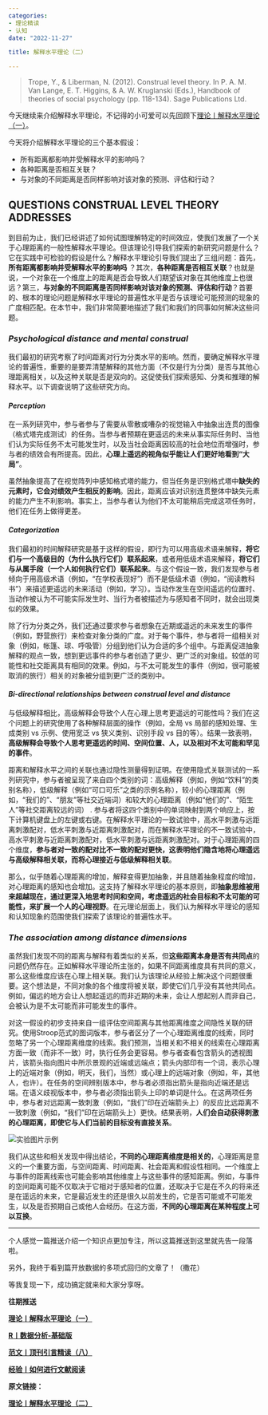 ```yaml
---
categories:
- 理论精读
- 认知
date: "2022-11-27"

title: 解释水平理论（二）

---
```


> Trope, Y., & Liberman, N. (2012). Construal level theory. In P. A. M. Van Lange, E. T. Higgins, & A. W. Kruglanski (Eds.), Handbook of theories of social psychology (pp. 118-134). Sage Publications Ltd. 

<!--more-->

今天继续来介绍解释水平理论，不记得的小可爱可以先回顾下[理论丨解释水平理论（一）](https://mp.weixin.qq.com/s?__biz=MzIwMDk1OTM2OQ==&mid=2247487631&idx=1&sn=cd8ab9dcc81cb1d1f2ddfd828ff372d6&chksm=96f46469a183ed7fba8a3ba1d3a63d42f7e3a95085d23e799d8405b675295a3e264f2f678cc2&token=670193220&lang=zh_CN&scene=21#wechat_redirect)。

今天将介绍解释水平理论的三个基本假设：

- 所有距离都影响并受解释水平的影响吗？
- 各种距离是否相互关联？
- 与对象的不同距离是否同样影响对该对象的预测、评估和行动？

## QUESTIONS CONSTRUAL LEVEL THEORY ADDRESSES

到目前为止，我们已经讲述了如何试图理解特定的时间效应，使我们发展了一个关于心理距离的一般性解释水平理论。但该理论引导我们探索的新研究问题是什么？它在实践中可检验的假设是什么？解释水平理论引导我们提出了三组问题：首先，**所有距离都影响并受解释水平的影响吗** ？其次，**各种距离是否相互关联**？也就是说，一个对象在一个维度上的距离是否会导致人们期望该对象在其他维度上也很远？第三，**与对象的不同距离是否同样影响对该对象的预测、评估和行动**？首要的、根本的理论问题是解释水平理论的普遍性水平是否与该理论可能预测的现象的广度相匹配。在本节中，我们非常简要地描述了我们和我们的同事如何解决这些问题。

### *Psychological distance and mental construal*

我们最初的研究考察了时间距离对行为分类水平的影响。然而，要确定解释水平理论的普遍性，重要的是要弄清楚解释的其他方面（不仅是行为分类）是否与其他心理距离相关，以及这种关联是否是双向的。这促使我们探索感知、分类和推理的解释水平。以下调查说明了这些研究方向。

#### *Perception*

在一系列研究中，参与者参与了需要从零散或嘈杂的视觉输入中抽象出连贯的图像（格式塔完成测试）的任务。当参与者预期在更遥远的未来从事实际任务时、当他们认为实际任务不太可能发生时，以及当社会距离因较高的社会地位而增强时，参与者的绩效会有所提高。因此，**心理上遥远的视角似乎能让人们更好地看到“大局”**。

虽然抽象提高了在视觉阵列中感知格式塔的能力，但当任务是识别格式塔中**缺失的元素时，它会对绩效产生相反的影响**。因此，距离应该对识别连贯整体中缺失元素的能力产生不利影响。事实上，当参与者认为他们不太可能稍后完成这项任务时，他们在任务上做得更差。

#### *Categorization*

我们最初的时间解释研究是基于这样的假设，即行为可以用高级术语来解释，**将它们与一个高级目的（为什么执行它们）联系起来**，或者用低级术语来解释，**将它们与从属手段（一个人如何执行它们）联系起来**。与这个假设一致，我们发现参与者倾向于用高级术语（例如，“在学校表现好”）而不是低级术语（例如，“阅读教科书”）来描述更遥远的未来活动（例如，学习）。当动作发生在空间遥远的位置时、当动作被认为不可能实际发生时、当行为者被描述为与感知者不同时，就会出现类似的效果。

除了行为分类之外，我们还通过要求参与者想象在近期或遥远的未来发生的事件（例如，野营旅行）来检查对象分类的广度。对于每个事件，参与者将一组相关对象（例如，帐篷、球、呼吸管）分组到他们认为合适的多个组中。与距离促进抽象解释的观点一致，想到更远事件的参与者创造了更少、更广泛的对象组。较低的可能性和社交距离具有相同的效果。例如，与不太可能发生的事件（例如，很可能被取消的旅行）相关的对象被分组到更广泛的类别中。

#### *Bi-directional relationships between construal level and distance*

与低级解释相比，高级解释会导致个人在心理上思考更遥远的可能性吗？我们在这个问题上的研究使用了各种解释层面的操作（例如，全局 vs 局部的感知处理、生成类别 vs 示例、使用宽泛 vs 狭义类别、识别手段 vs 目的等）。结果一致表明，**高级解释会导致个人思考更遥远的时间、空间位置、人，以及相对不太可能和罕见的事件**。

距离和解释水平之间的关联也通过隐性测量得到证明。在使用隐式关联测试的一系列研究中，参与者被呈现了来自四个类别的词：高级解释（例如，例如“饮料”的类别名称），低级解释（例如“可口可乐”之类的示例名称），较小的心理距离（例如，“我们的”、“朋友”等社交近端词）和较大的心理距离（例如“他们的”、“陌生人”等社交距离较远的词） . 参与者将这四个类别中的单词映射到两个响应上，按下计算机键盘上的左键或右键。在解释水平理论的一致试验中，高水平刺激与远距离刺激配对，低水平刺激与近距离刺激配对，而在解释水平理论的不一致试验中，高水平刺激与近距离刺激配对，低水平刺激与远距离刺激配对。对于心理距离的四个维度，**参与者对一致的配对比不一致的配对更快，这表明他们隐含地将心理遥远与高级解释相关联，而将心理接近与低级解释相关联**。

那么，似乎随着心理距离的增加，解释变得更加抽象，并且随着抽象程度的增加，对心理距离的感知也会增加。这支持了解释水平理论的基本原则，即**抽象思维被用来超越现在，通过更深入地思考时间和空间，考虑遥远的社会目标和不太可能的可能性，来扩展一个人的心理视野**。在元理论层面上，我们认为解释水平理论的感知和认知现象的范围使我们探索了该理论的普遍性水平。

### *The association among distance dimensions*

虽然我们发现不同的距离与解释有着类似的关系，但**这些距离本身是否有共同点**的问题仍然存在。正如解释水平理论所主张的，如果不同距离维度具有共同的意义，那么这些维度应该在心理上相关联。我们认为该理论从经验上解决这个问题很重要。这个想法是，不同对象的各个维度将被关联，即使它们几乎没有其他共同点。例如，偏远的地方会让人想起遥远的而非近期的未来，会让人想起别人而非自己，会被认为是不太可能而非可能发生的事件。

对这一假设的初步支持来自一组评估空间距离与其他距离维度之间隐性关联的研究。使用Stroop范式的图词版本，参与者区分了一个心理距离维度的线索，同时忽略了另一个心理距离维度的线索。我们预测，当相关和不相关的线索在心理距离方面一致（而非不一致）时，执行任务会更容易。参与者查看包含箭头的透视图片，该箭头指向图片中所示景观的近端或远端点；箭头内部印有一个词，表示心理上的近端对象（例如，明天，我们，当然）或心理上的远端对象（例如，年，其他人，也许）。在任务的空间辨别版本中，参与者必须指出箭头是指向近端还是远端。在语义歧视版本中，参与者必须指出箭头上印的单词是什么。在这两项任务中，参与者对远距离一致刺激（例如，“我们”印在近端箭头上）的反应比远距离不一致刺激（例如，“我们”印在远端箭头上）更快。结果表明，**人们会自动获得刺激的心理距离，即使它与人们当前的目标没有直接关系**。

![实验图片示例](https://tie-1315290370.cos.ap-beijing.myqcloud.com/640)

我们从这些和相关发现中得出结论，**不同的心理距离维度是相关的**，心理距离是意义的一个重要方面，与空间距离、时间距离、社会距离和假设性相同。一个维度上与事件的距离线索也可能会影响其他维度上与这些事件的感知距离。例如，与事件的空间距离可能不仅取决于它相对于感知者的位置，还取决于它是在不久的将来还是在遥远的未来，它是最近发生的还是很久以前发生的，它是否可能或不可能发生，以及是否预期自己或他人会经历。在这方面，**不同的心理距离在某种程度上可以互换**。

------

个人感觉一篇推送介绍一个知识点更加专注，所以这篇推送到这里就先告一段落啦。

另外，我终于看到篇开放数据的多项式回归的文章了！（撒花）

等我复现一下，成功搞定就来和大家分享呀。

**往期推送**

**[理论丨解释水平理论（一）](https://mp.weixin.qq.com/s?__biz=MzIwMDk1OTM2OQ==&mid=2247487631&idx=1&sn=cd8ab9dcc81cb1d1f2ddfd828ff372d6&chksm=96f46469a183ed7fba8a3ba1d3a63d42f7e3a95085d23e799d8405b675295a3e264f2f678cc2&token=670193220&lang=zh_CN&scene=21#wechat_redirect)**

**[R丨数据分析-基础版](https://mp.weixin.qq.com/s?__biz=MzIwMDk1OTM2OQ==&mid=2247487615&idx=1&sn=1bb580d5076098680606970eaeeedf34&chksm=96f46499a183ed8f7a238aceaf70d35e6ef6ef3eebdfe14bc8222b4e4e010a8ac7a30e23f0f5&token=1897272759&lang=zh_CN#rd)**

**[范文丨顶刊引言精读（八）](https://mp.weixin.qq.com/s?__biz=MzIwMDk1OTM2OQ==&mid=2247487571&idx=1&sn=677af6156f30ae1082f05432009a3741&chksm=96f464b5a183eda3bc50c5ef7c762cb1fc84e4d5135d4d3cebe6fbf061ed7a7f7e25422f57ff&token=1897272759&lang=zh_CN#rd)**

**[经验丨如何进行文献阅读](https://mp.weixin.qq.com/s?__biz=MzIwMDk1OTM2OQ==&mid=2247487355&idx=1&sn=8b7d29da8724e5b54455fbc1bbab0d6c&chksm=96f47b9da183f28b6beabad99e938907dd7a43fa2821bc2543266206acc93cbcdef60664b80c&token=428852987&lang=zh_CN#rd)**

**原文链接：**

**[理论丨解释水平理论（二）](https://mp.weixin.qq.com/s?__biz=MzIwMDk1OTM2OQ==&mid=2247487668&idx=1&sn=73f261f357880f43eb6a5799d170ebc6&chksm=96f46452a183ed440050739f2e7cfad1984ae69be1ca5c284b1508944f1c77520dd4bd80bea7&token=989463205&lang=zh_CN#rd)**

